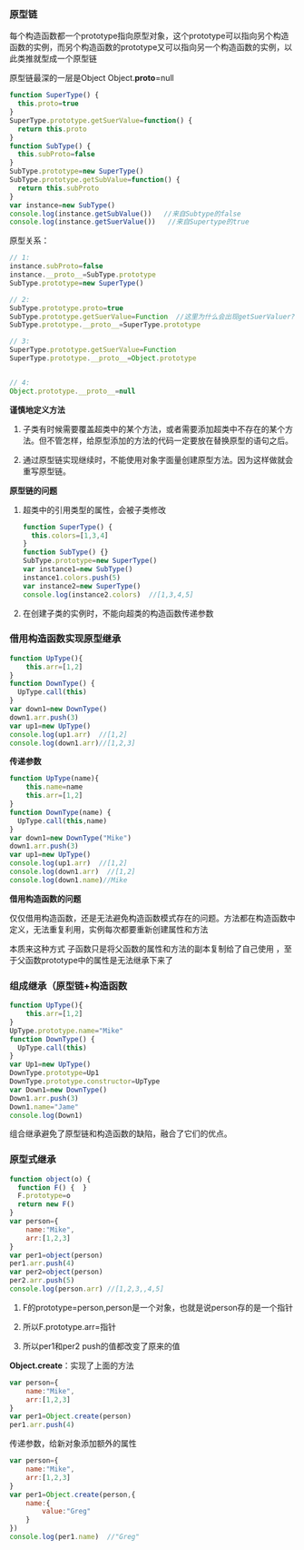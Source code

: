 ### 原型链

每个构造函数都一个prototype指向原型对象，这个prototype可以指向另个构造函数的实例，而另个构造函数的prototype又可以指向另一个构造函数的实例，以此类推就型成一个原型链

原型链最深的一层是Object  Object.__proto__=null

```javascript
function SuperType() {
  this.proto=true
}
SuperType.prototype.getSuerValue=function() {
  return this.proto
}
function SubType() {
  this.subProto=false
}
SubType.prototype=new SuperType()
SubType.prototype.getSubValue=function() {
  return this.subProto
}
var instance=new SubType()
console.log(instance.getSubValue())   //来自Subtype的false
console.log(instance.getSuerValue())   //来自Supertype的true
```

原型关系：

```javascript
// 1:
instance.subProto=false
instance.__proto__=SubType.prototype
SubType.prototype=new SuperType()

// 2:
SubType.prototype.proto=true
SubType.prototype.getSuerValue=Function  //这里为什么会出现getSuerValuer?  getSuerValuer不是SuperType原型里面的方法么,为什么会出现在SuperType的实例中
SubType.prototype.__proto__=SuperType.prototype

// 3:
SuperType.prototype.getSuerValue=Function
SuperType.prototype.__proto__=Object.prototype


// 4:
Object.prototype.__proto__=null
```

**谨慎地定义方法**

1. 子类有时候需要覆盖超类中的某个方法，或者需要添加超类中不存在的某个方法。但不管怎样，给原型添加的方法的代码一定要放在替换原型的语句之后。

2. 通过原型链实现继续时，不能使用对象字面量创建原型方法。因为这样做就会重写原型链。

**原型链的问题**

1. 超类中的引用类型的属性，会被子类修改
    
    ```javascript
    function SuperType() {
      this.colors=[1,3,4]
    }
    function SubType() {}
    SubType.prototype=new SuperType()
    var instance1=new SubType()
    instance1.colors.push(5)
    var instance2=new SuperType()
    console.log(instance2.colors)  //[1,3,4,5]
    ```
2. 在创建子类的实例时，不能向超类的构造函数传递参数

### 借用构造函数实现原型继承

```javascript
function UpType(){
    this.arr=[1,2]
}
function DownType() {
  UpType.call(this)
}
var down1=new DownType()
down1.arr.push(3)
var up1=new UpType()
console.log(up1.arr)  //[1,2]
console.log(down1.arr)//[1,2,3]
```

**传递参数**

```javascript
function UpType(name){
    this.name=name
    this.arr=[1,2]
}
function DownType(name) {
  UpType.call(this,name)
}
var down1=new DownType("Mike")
down1.arr.push(3)
var up1=new UpType()
console.log(up1.arr)  //[1,2]
console.log(down1.arr)  //[1,2]
console.log(down1.name)//Mike
```

**借用构造函数的问题**

仅仅借用构造函数，还是无法避免构造函数模式存在的问题。方法都在构造函数中定义，无法重复利用，实例每次都要重新创建属性和方法

本质来这种方式 子函数只是将父函数的属性和方法的副本复制给了自己使用 ，至于父函数prototype中的属性是无法继承下来了

### 组成继承（原型链+构造函数

```javascript
function UpType(){
    this.arr=[1,2]
}
UpType.prototype.name="Mike"
function DownType() {
  UpType.call(this)
}
var Up1=new UpType()
DownType.prototype=Up1
DownType.prototype.constructor=UpType
var Down1=new DownType()
Down1.arr.push(3)
Down1.name="Jame"
console.log(Down1)

```

组合继承避免了原型链和构造函数的缺陷，融合了它们的优点。

### 原型式继承

```javascript
function object(o) {
  function F() {  }
  F.prototype=o
  return new F()
}
var person={
    name:"Mike",
    arr:[1,2,3]
}
var per1=object(person)
per1.arr.push(4)
var per2=object(person)
per2.arr.push(5)
console.log(person.arr) //[1,2,3,,4,5]
```

1. F的prototype=person,person是一个对象，也就是说person存的是一个指针

2. 所以F.prototype.arr=指针

3. 所以per1和per2 push的值都改变了原来的值

**Object.create**：实现了上面的方法

```javascript
var person={
    name:"Mike",
    arr:[1,2,3]
}
var per1=Object.create(person)
per1.arr.push(4)
```

传递参数，给新对象添加额外的属性

```javascript
var person={
    name:"Mike",
    arr:[1,2,3]
}
var per1=Object.create(person,{
    name:{
        value:"Greg"
    }
})
console.log(per1.name)  //"Greg"
```
